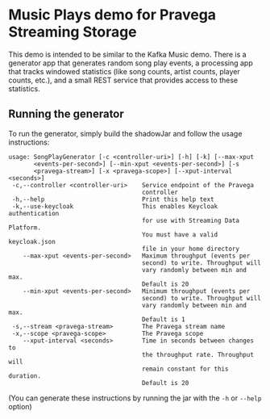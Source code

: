 # Music Plays demo for Pravega Streaming Storage

This demo is intended to be similar to the Kafka Music demo.  There is a generator app that generates random song play events, a processing app that tracks windowed statistics (like song counts, artist counts, player counts, etc.), and a small REST service that provides access to these statistics.

## Running the generator

To run the generator, simply build the shadowJar and follow the usage instructions:

```
usage: SongPlayGenerator [-c <controller-uri>] [-h] [-k] [--max-xput
       <events-per-second>] [--min-xput <events-per-second>] [-s
       <pravega-stream>] [-x <pravega-scope>] [--xput-interval <seconds>]
 -c,--controller <controller-uri>    Service endpoint of the Pravega
                                     controller
 -h,--help                           Print this help text
 -k,--use-keycloak                   This enables Keycloak authentication
                                     for use with Streaming Data Platform.
                                     You must have a valid keycloak.json
                                     file in your home directory
    --max-xput <events-per-second>   Maximum throughput (events per
                                     second) to write. Throughput will
                                     vary randomly between min and max.
                                     Default is 20
    --min-xput <events-per-second>   Minimum throughput (events per
                                     second) to write. Throughput will
                                     vary randomly between min and max.
                                     Default is 1
 -s,--stream <pravega-stream>        The Pravega stream name
 -x,--scope <pravega-scope>          The Pravega scope
    --xput-interval <seconds>        Time in seconds between changes to
                                     the throughput rate. Throughput will
                                     remain constant for this duration.
                                     Default is 20
```

(You can generate these instructions by running the jar with the `-h` or `--help` option) 

